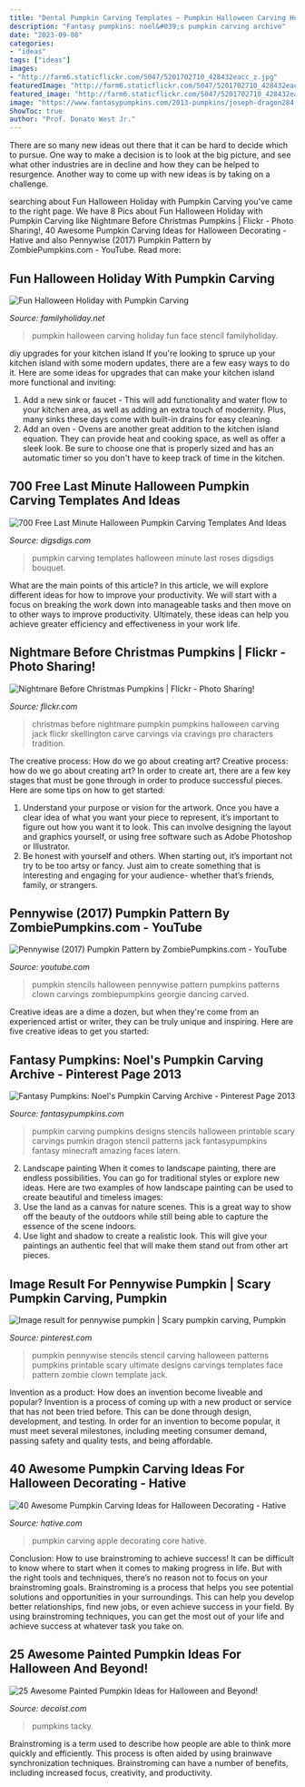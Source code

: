 ```yaml
---
title: "Dental Pumpkin Carving Templates ~ Pumpkin Halloween Carving Holiday Fun Face Stencil Familyholiday"
description: "Fantasy pumpkins: noel&#039;s pumpkin carving archive"
date: "2023-09-08"
categories:
- "ideas"
tags: ["ideas"]
images:
- "http://farm6.staticflickr.com/5047/5201702710_428432eacc_z.jpg"
featuredImage: "http://farm6.staticflickr.com/5047/5201702710_428432eacc_z.jpg"
featured_image: "http://farm6.staticflickr.com/5047/5201702710_428432eacc_z.jpg"
image: "https://www.fantasypumpkins.com/2013-pumpkins/joseph-dragon284.jpg"
ShowToc: true
author: "Prof. Donato West Jr."
---
```



There are so many new ideas out there that it can be hard to decide which to pursue. One way to make a decision is to look at the big picture, and see what other industries are in decline and how they can be helped to resurgence. Another way to come up with new ideas is by taking on a challenge.

	

		
searching about Fun Halloween Holiday with Pumpkin Carving you've came to the right page. We have 8 Pics about Fun Halloween Holiday with Pumpkin Carving like Nightmare Before Christmas Pumpkins | Flickr - Photo Sharing!, 40 Awesome Pumpkin Carving Ideas for Halloween Decorating - Hative and also Pennywise (2017) Pumpkin Pattern by ZombiePumpkins.com - YouTube. Read more:
		
    
## Fun Halloween Holiday With Pumpkin Carving

<img loading=lazy src="https://www.familyholiday.net/wp-content/uploads/2011/10/p_baby-face-stencil-_12.jpg" onerror="this.onerror=null;this.src='https://tse3.mm.bing.net/th?id=OIP.IFDc0-u5k4__m3KZiODhBgHaJ4&amp;pid=15.1';" alt="Fun Halloween Holiday with Pumpkin Carving">

_Source: familyholiday.net_

>pumpkin halloween carving holiday fun face stencil familyholiday. 

	

diy upgrades for your kitchen island
If you're looking to spruce up your kitchen island with some modern updates, there are a few easy ways to do it. Here are some ideas for upgrades that can make your kitchen island more functional and inviting: 
1. Add a new sink or faucet - This will add functionality and water flow to your kitchen area, as well as adding an extra touch of modernity. Plus, many sinks these days come with built-in drains for easy cleaning. 
2. Add an oven - Ovens are another great addition to the kitchen island equation. They can provide heat and cooking space, as well as offer a sleek look. Be sure to choose one that is properly sized and has an automatic timer so you don't have to keep track of time in the kitchen. 

    
## 700 Free Last Minute Halloween Pumpkin Carving Templates And Ideas

<img loading=lazy src="https://www.digsdigs.com/photos/2011/10/700-free-last-minute-halloween-pumpkin-carving-templates-and-ideas-11.jpg" onerror="this.onerror=null;this.src='https://tse4.mm.bing.net/th?id=OIP.xKXre1cqqM0DvwKNjH2IvgHaLI&amp;pid=15.1';" alt="700 Free Last Minute Halloween Pumpkin Carving Templates And Ideas">

_Source: digsdigs.com_

>pumpkin carving templates halloween minute last roses digsdigs bouquet. 

	

What are the main points of this article?
In this article, we will explore different ideas for how to improve your productivity. We will start with a focus on breaking the work down into manageable tasks and then move on to other ways to improve productivity. Ultimately, these ideas can help you achieve greater efficiency and effectiveness in your work life.

    
## Nightmare Before Christmas Pumpkins | Flickr - Photo Sharing!

<img loading=lazy src="http://farm6.staticflickr.com/5047/5201702710_428432eacc_z.jpg" onerror="this.onerror=null;this.src='https://tse1.mm.bing.net/th?id=OIP.ipP__tzA8ZSMlZo910HEpwAAAA&amp;pid=15.1';" alt="Nightmare Before Christmas Pumpkins | Flickr - Photo Sharing!">

_Source: flickr.com_

>christmas before nightmare pumpkin pumpkins halloween carving jack flickr skellington carve carvings via cravings pro characters tradition. 

	

The creative process: How do we go about creating art?
Creative process: how do we go about creating art?
In order to create art, there are a few key stages that must be gone through in order to produce successful pieces. Here are some tips on how to get started: 

1. Understand your purpose or vision for the artwork. Once you have a clear idea of what you want your piece to represent, it’s important to figure out how you want it to look. This can involve designing the layout and graphics yourself, or using free software such as Adobe Photoshop or Illustrator. 
2. Be honest with yourself and others. When starting out, it’s important not try to be too artsy or fancy. Just aim to create something that is interesting and engaging for your audience- whether that’s friends, family, or strangers. 

    
## Pennywise (2017) Pumpkin Pattern By ZombiePumpkins.com - YouTube

<img loading=lazy src="https://i.ytimg.com/vi/AtLnyaDl_S4/maxresdefault.jpg" onerror="this.onerror=null;this.src='https://tse1.mm.bing.net/th?id=OIP.wlgkYAegzLCDqMdIIrUdbwHaEK&amp;pid=15.1';" alt="Pennywise (2017) Pumpkin Pattern by ZombiePumpkins.com - YouTube">

_Source: youtube.com_

>pumpkin stencils halloween pennywise pattern pumpkins patterns clown carvings zombiepumpkins georgie dancing carved. 

	

Creative ideas are a dime a dozen, but when they're come from an experienced artist or writer, they can be truly unique and inspiring. Here are five creative ideas to get you started: 

    
## Fantasy Pumpkins: Noel&#039;s Pumpkin Carving Archive - Pinterest Page 2013

<img loading=lazy src="https://www.fantasypumpkins.com/2013-pumpkins/joseph-dragon284.jpg" onerror="this.onerror=null;this.src='https://tse1.mm.bing.net/th?id=OIP.KbNKGvw-PCSLpe5ZUuAGlAHaIx&amp;pid=15.1';" alt="Fantasy Pumpkins: Noel&#039;s Pumpkin Carving Archive - Pinterest Page 2013">

_Source: fantasypumpkins.com_

>pumpkin carving pumpkins designs stencils halloween printable scary carvings pumkin dragon stencil patterns jack fantasypumpkins fantasy minecraft amazing faces latern. 

	

2. Landscape painting
When it comes to landscape painting, there are endless possibilities. You can go for traditional styles or explore new ideas. Here are two examples of how landscape painting can be used to create beautiful and timeless images: 
2. Use the land as a canvas for nature scenes. This is a great way to show off the beauty of the outdoors while still being able to capture the essence of the scene indoors.
3. Use light and shadow to create a realistic look. This will give your paintings an authentic feel that will make them stand out from other art pieces.

    
## Image Result For Pennywise Pumpkin | Scary Pumpkin Carving, Pumpkin

<img loading=lazy src="https://i.pinimg.com/736x/54/f1/c9/54f1c91c627562e47fde83b264e9d8ec.jpg" onerror="this.onerror=null;this.src='https://tse2.mm.bing.net/th?id=OIP.VVbXnY07TWR_6_qVh4dc-gAAAA&amp;pid=15.1';" alt="Image result for pennywise pumpkin | Scary pumpkin carving, Pumpkin">

_Source: pinterest.com_

>pumpkin pennywise stencils stencil carving halloween patterns pumpkins printable scary ultimate designs carvings templates face pattern zombie clown template jack. 

	

Invention as a product: How does an invention become liveable and popular?
Invention is a process of coming up with a new product or service that has not been tried before. This can be done through design, development, and testing. In order for an invention to become popular, it must meet several milestones, including meeting consumer demand, passing safety and quality tests, and being affordable.

    
## 40 Awesome Pumpkin Carving Ideas For Halloween Decorating - Hative

<img loading=lazy src="https://hative.com/wp-content/uploads/2014/10/pumpkin-carving-ideas/37-apple-core.jpg" onerror="this.onerror=null;this.src='https://tse3.mm.bing.net/th?id=OIP.xsi2bWOoFnhwn9wWYW99zwHaLL&amp;pid=15.1';" alt="40 Awesome Pumpkin Carving Ideas for Halloween Decorating - Hative">

_Source: hative.com_

>pumpkin carving apple decorating core hative. 

	

Conclusion: How to use brainstroming to achieve success!
It can be difficult to know where to start when it comes to making progress in life. But with the right tools and techniques, there’s no reason not to focus on your brainstroming goals. Brainstroming is a process that helps you see potential solutions and opportunities in your surroundings. This can help you develop better relationships, find new jobs, or even achieve success in your field. By using brainstroming techniques, you can get the most out of your life and achieve success at whatever task you take on.

    
## 25 Awesome Painted Pumpkin Ideas For Halloween And Beyond!

<img loading=lazy src="https://cdn.decoist.com/wp-content/uploads/2016/10/Touch-of-tacky-color-and-pattern-for-the-Halloween-pumpkin.jpg" onerror="this.onerror=null;this.src='https://tse1.mm.bing.net/th?id=OIP.udk_pElh8QzLgVTIJmALAQHaLH&amp;pid=15.1';" alt="25 Awesome Painted Pumpkin Ideas for Halloween and Beyond!">

_Source: decoist.com_

>pumpkins tacky. 

	

Brainstroming is a term used to describe how people are able to think more quickly and efficiently. This process is often aided by using brainwave synchronization techniques. Brainstroming can have a number of benefits, including increased focus, creativity, and productivity.


